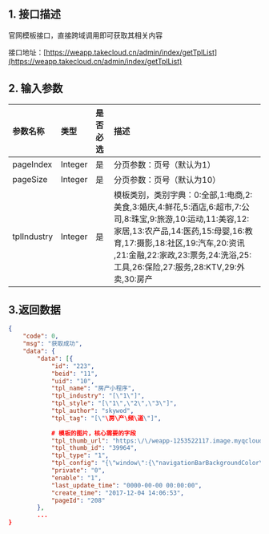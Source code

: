 ## 1. 接口描述

官网模板接口，直接跨域调用即可获取其相关内容

接口地址：[https://weapp.takecloud.cn/admin/index/getTplList](https://weapp.takecloud.cn/admin/index/getTplList)

## 2. 输入参数

| 参数名称 | 类型 | 是否必选 | 描述 |
| :--- | :--- | :--- | :--- |
| pageIndex | Integer | 是 | 分页参数：页号（默认为1） |
| pageSize | Integer | 是 | 分页参数：页号（默认为10） |
| tplIndustry | Integer | 是 | 模板类别，类别字典：0:全部,1:电商,2:美食,3:婚庆,4:鲜花,5:酒店,6:超市,7:公司,8:珠宝,9:旅游,10:运动,11:美容,12:家居,13:农产品,14:医药,15:母婴,16:教育,17:摄影,18:社区,19:汽车,20:资讯  ,21:金融,22:家政,23:票务,24:洗浴,25:工具,26:保险,27:服务,28:KTV,29:外卖,30:房产 |



## 3.返回数据



```json
{
	"code": 0,
	"msg": "获取成功",
	"data": {
		"data": [{
			"id": "223",
			"beid": "11",
			"uid": "10",
			"tpl_name": "房产小程序",
			"tpl_industry": "[\"1\"]",
			"tpl_style": "[\"1\",\"2\",\"3\"]",
			"tpl_author": "skywod",
			"tpl_tag": "[\"\房\产\频\道\"]",
			
			# 模板的图片，核心需要的字段
			"tpl_thumb_url": "https:\/\/weapp-1253522117.image.myqcloud.com\/\/image\/20171204\/6f8f25c1892325d3.png",
			"tpl_thumb_id": "39964",
			"tpl_type": "1",
			"tpl_config": "{\"window\":{\"navigationBarBackgroundColor\":\"#11b1ff\",\"navigationBarTextStyle\":\"white\",\"navigationBarTitleText\":\"\",\"backgroundColor\":\"#f8f8f8\",\"backgroundTextStyle\":\"dark\"},\"tabBar\":{\"color\":\"#939393\",\"selectedColor\":\"#1d8cea\",\"backgroundColor\":\"#ffffff\",\"borderStyle\":\"white\",\"position\":\"bottom\",\"list\":[{\"pagePath\":\"pages\/index\/index\",\"iconPath\":\"\/static\/editor\/img\/tabIcon\/0\/shouye.png\",\"selectedIconPath\":\"\/static\/editor\/img\/tabIcon\/3\/shouye.png\",\"text\":\"首页\",\"selectedIconColor\":\"#1d8cea\",\"iconColor\":\"#939393\"},{\"pagePath\":\"pages\/category\/category\",\"iconPath\":\"\/static\/editor\/img\/tabIcon\/0\/yuyue.png\",\"selectedIconPath\":\"\/static\/editor\/img\/tabIcon\/3\/yuyue.png\",\"text\":\"最新楼盘\",\"iconColor\":\"#939393\",\"selectedIconColor\":\"#1d8cea\",\"name\":\"分类列表\",\"eventType\":\"goodsCategory\",\"eventParam\":{}},{\"pagePath\":\"pages\/cart\/cart\",\"iconPath\":\"\/static\/editor\/img\/tabIcon\/0\/dingdan.png\",\"selectedIconPath\":\"\/static\/editor\/img\/tabIcon\/0\/dingdan.png\",\"text\":\"房产资讯\",\"iconColor\":\"#939393\",\"selectedIconColor\":\"#1d8cea\",\"name\":\"分类列表\",\"eventType\":\"goodsCategory\",\"eventParam\":{}},{\"pagePath\":\"pages\/UserCenter\/UserCenter\",\"iconPath\":\"\/static\/editor\/img\/tabIcon\/0\/geren.png\",\"selectedIconPath\":\"\/static\/editor\/img\/tabIcon\/3\/geren.png\",\"text\":\"个人中心\",\"selectedIconColor\":\"#1d8cea\",\"name\":\"个人中心\",\"eventType\":\"personal\",\"eventParam\":{}}]}}",
			"private": "0",
			"enable": "1",
			"last_update_time": "0000-00-00 00:00:00",
			"create_time": "2017-12-04 14:06:53",
			"pageId": "208"
		},
		...
}
```



